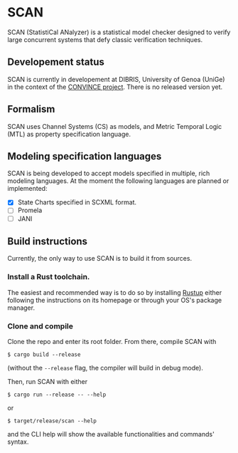 # SCAN

SCAN (StatistiCal ANalyzer) is a statistical model checker
designed to verify large concurrent systems
that defy classic verification techniques.

## Developement status

SCAN is currently in developement at DIBRIS, University of Genoa (UniGe)
in the context of the [CONVINCE project](https://convince-project.eu/).
There is no released version yet.

## Formalism

SCAN uses Channel Systems (CS) as models,
and Metric Temporal Logic (MTL) as property specification language.

## Modeling specification languages

SCAN is being developed to accept models specified in multiple, rich modeling languages.
At the moment the following languages are planned or implemented:

- [x] State Charts specified in SCXML format.
- [ ] Promela
- [ ] JANI

## Build instructions

Currently, the only way to use SCAN is to build it from sources.

### Install a Rust toolchain.

The easiest and recommended way is to do so by installing [Rustup](https://rustup.rs/)
either following the instructions on its homepage or through your OS's package manager.

### Clone and compile

Clone the repo and enter its root folder.
From there, compile SCAN with

```
$ cargo build --release
```

(without the `--release` flag, the compiler will build in debug mode).

Then, run SCAN with either

```
$ cargo run --release -- --help
```

or


```
$ target/release/scan --help
```

and the CLI help will show the available functionalities and commands' syntax.
